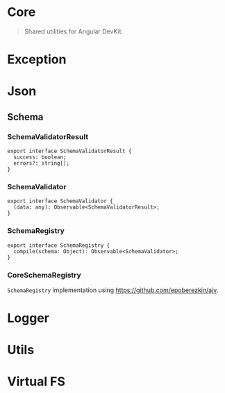 # Core
> Shared utilities for Angular DevKit.

# Exception

# Json

## Schema

### SchemaValidatorResult
```
export interface SchemaValidatorResult {
  success: boolean;
  errors?: string[];
}
```

### SchemaValidator

```
export interface SchemaValidator {
  (data: any): Observable<SchemaValidatorResult>;
}
```

### SchemaRegistry

```
export interface SchemaRegistry {
  compile(schema: Object): Observable<SchemaValidator>;
}
```

### CoreSchemaRegistry

`SchemaRegistry` implementation using https://github.com/epoberezkin/ajv.

# Logger

# Utils

# Virtual FS